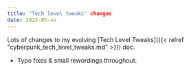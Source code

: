 ```yaml
---
title: "Tech level tweaks" changes
date: 2022-05-xx
---
```


Lots of changes to my evolving [Tech Level Tweaks]({{< relref "cyberpunk_tech_level_tweaks.md" >}}) doc.

* Typo fixes & small rewordings throughout.

<!--more-->